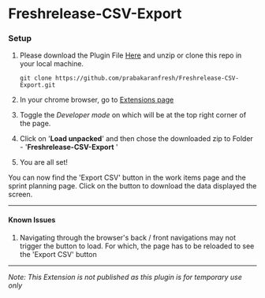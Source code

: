 # Freshrelease-CSV-Export


### Setup
 1. Please download the Plugin File
    [Here](https://github.com/prabakaranfresh/Freshrelease-CSV-Export/archive/master.zip) and unzip or clone this repo in your local machine.
    
     `git clone https://github.com/prabakaranfresh/Freshrelease-CSV-Export.git`

 2. In your chrome browser, go to [Extensions page](chrome://extensions/)
 3. Toggle the *Developer mode* on which will be at the top right corner of the page.
 4. Click on '**Load unpacked**' and then chose the downloaded zip to Folder - '**Freshrelease-CSV-Export** ' 
 5. You are all set!



You can now find the 'Export CSV' button in the work items page and the sprint planning page. Click on the button to download the data displayed the screen.

---

#### Known Issues
 1. Navigating through the browser's back / front navigations may not trigger the button to load. For which, the page has to be reloaded to see the 'Export CSV' button

---
*Note: This Extension is not published as this plugin is for temporary use only*
